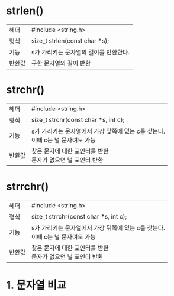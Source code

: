 # strlen()

|        |                                        |
| :----- | :------------------------------------- |
| 헤더   | #include <string.h>                    |
| 형식   | size_t strlen(const char \*s);         |
| 기능   | s가 가리키는 문자열의 길이를 반환한다. |
| 반환값 | 구한 문자열의 길이 반환                |

# strchr()
|        |                                        |
| :----- | :------------------------------------- |
| 헤더   | #include <string.h>                    |
| 형식   | size_t strchr(const char \*s, int c);         |
| 기능   | s가 가리키는 문자열에서 가장 앞쪽에 있는 c를 찾는다.<br/>이때 c는 널 문자여도 가능 |
| 반환값 | 찾은 문자에 대한 포인터를 반환<br/>문자가 없으면 널 포인터 반환                |

# strrchr()
|        |                                        |
| :----- | :------------------------------------- |
| 헤더   | #include <string.h>                    |
| 형식   | size_t strrchr(const char \*s, int c);         |
| 기능   | s가 가리키는 문자열에서 가장 뒤쪽에 있는 c를 찾는다.<br/>이때 c는 널 문자여도 가능 |
| 반환값 | 찾은 문자에 대한 포인터를 반환<br/>문자가 없으면 널 포인터 반환                |

# 1. 문자열 비교
